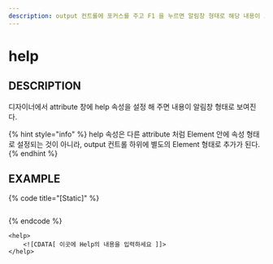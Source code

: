 ```yaml
---
description: output 컨트롤에 포커스를 주고 F1 을 누르면 알림창 형태로 해당 내용이 보여진다.
---
```


# help

## DESCRIPTION

디자이너에서 attribute 창에 help 속성을 설정 해 주면 내용이 알림창 형태로 보여진다.

{% hint style="info" %}
help 속성은 다른 attribute 처럼 Element 안에 속성 형태로 설정되는 것이 아니라, output 컨트롤 하위에 별도의 Element 형태로 추가가 된다.
{% endhint %}

## EXAMPLE

{% code title="\[Static\]" %}
```

```
{% endcode %}

```markup
<help>
    <![CDATA[ 이곳에 Help의 내용을 입력하세요 ]]> 
</help>
```


